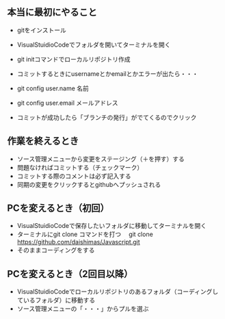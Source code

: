## 本当に最初にやること
- gitをインストール
- VisualStuidioCodeでフォルダを開いてターミナルを開く
- git initコマンドでローカルリポジトリ作成

- コミットするときにusernameとかemailとかエラーが出たら・・・
- git config user.name 名前
- git config user.email メールアドレス
- コミットが成功したら「ブランチの発行」がでてくるのでクリック

## 作業を終えるとき
- ソース管理メニューから変更をステージング（＋を押す）する
- 問題なければコミットする（チェックマーク）
- コミットする際のコメントは必ず記入する
- 同期の変更をクリックするとgithubへプッシュされる

## PCを変えるとき（初回）
- VisualStuidioCodeで保存したいフォルダに移動してターミナルを開く
- ターミナルにgit clone コマンドを打つ
　git clone https://github.com/daishimas/Javascript.git
- そのままコーディングをする

## PCを変えるとき（2回目以降）
- VisualStuidioCodeでローカルリポジトリのあるフォルダ（コーディングしているフォルダ）に移動する
- ソース管理メニューの「・・・」からプルを選ぶ
